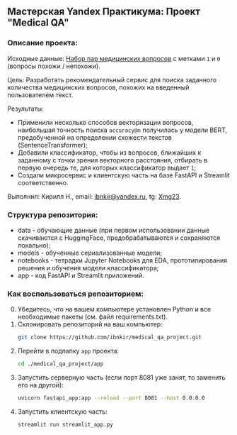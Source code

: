 ## Мастерская Yandex Практикума: Проект "Medical QA"

### Описание проекта:
Исходные данные:
[Набор пар медицинских вопросов](https://huggingface.co/datasets/medical_questions_pairs) с метками `1` и `0` (вопросы похожи / непохожи).

Цель: Разработать рекомендательный сервис для поиска заданного количества медицинских вопросов, похожих на введенный пользователем текст.

Результаты:
* Применили несколько способов векторизации вопросов, наибольшая точность поиска `accuracy@n` получилась у модели BERT, 
предобученной на определении схожести текстов (SentenceTransformer);
* Добавили классификатор, чтобы из вопросов, ближайших к заданному с точки зрения векторного расстояния, отбирать в первую очередь те, для которых классификатор выдает `1`;
* Создали микросервис и клиентскую часть на базе FastAPI и Streamlit соответственно.

Выполнил:
Кирилл Н., email: ibnkir@yandex.ru, tg: [Xmg23](https://t.me/Xmg23).

### Структура репозитория:
* data - обучающие данные (при первом использовании данные скачиваются с HuggingFace, предобрабатываются и сохраняются локально);
* models - обученные сериализованные модели;
* notebooks - тетрадки Jupyter Notebooks для EDA, прототипирования решения и обучения модели классификатора;
* app - код FastAPI и Streamlit приложений.

### Как воспользоваться репозиторием:
0. Убедитесь, что на вашем компьютере установлен Python и все необходимые пакеты (см. файл requirements.txt).
1. Склонировать репозиторий на ваш компьютер:
   ```bash
   git clone https://github.com/ibnkir/medical_qa_project.git
   ```
2. Перейти в подпапку `app` проекта:
   ```bash
   cd ./medical_qa_project/app
    ```
3. Запустить серверную часть (если порт 8081 уже занят, то заменить его на другой):
   ```bash
   uvicorn fastapi_app:app --reload --port 8081 --host 0.0.0.0
   ```
4. Запустить клиентскую часть:
   ```bash
   streamlit run streamlit_app.py
   ```
